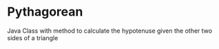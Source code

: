 # Pythagorean
Java Class with method to calculate the hypotenuse given the other two sides of a triangle
